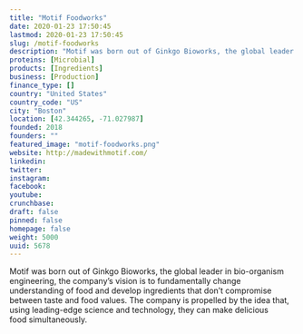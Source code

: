 ```yaml
---
title: "Motif Foodworks"
date: 2020-01-23 17:50:45
lastmod: 2020-01-23 17:50:45
slug: /motif-foodworks
description: "Motif was born out of Ginkgo Bioworks, the global leader in bio-organism engineering, the company’s vision is to fundamentally change understanding of food and develop ingredients that don’t compromise between taste and food values. The company is propelled by the idea that, using leading-edge science and technology, they can make delicious food simultaneously."
proteins: [Microbial]
products: [Ingredients]
business: [Production]
finance_type: []
country: "United States"
country_code: "US"
city: "Boston"
location: [42.344265, -71.027987]
founded: 2018
founders: ""
featured_image: "motif-foodworks.png"
website: http://madewithmotif.com/
linkedin: 
twitter: 
instagram: 
facebook: 
youtube: 
crunchbase: 
draft: false
pinned: false
homepage: false
weight: 5000
uuid: 5678
---
```

Motif was born out of Ginkgo Bioworks, the global leader in bio-organism engineering, the company’s vision is to fundamentally change understanding of food and develop ingredients that don’t compromise between taste and food values. The company is propelled by the idea that, using leading-edge science and technology, they can make delicious food simultaneously.
